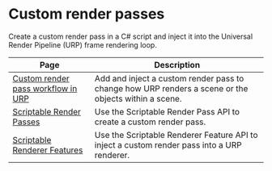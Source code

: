 # Custom render passes

Create a custom render pass in a C# script and inject it into the Universal Render Pipeline (URP) frame rendering loop.

|Page|Description|
|-|-|
|[Custom render pass workflow in URP](custom-rendering-pass-workflow-in-urp.md)|Add and inject a custom render pass to change how URP renders a scene or the objects within a scene.|
|[Scriptable Render Passes](scriptable-render-passes.md)|Use the Scriptable Render Pass API to create a custom render pass.|
|[Scriptable Renderer Features](scriptable-renderer-features/scriptable-renderer-features-landing.md)|Use the Scriptable Renderer Feature API to inject a custom render pass into a URP renderer.|

